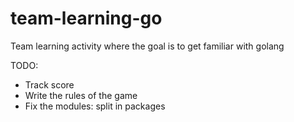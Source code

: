 # team-learning-go
Team learning activity where the goal is to get familiar with golang

TODO:
- Track score
- Write the rules of the game
- Fix the modules: split in packages
